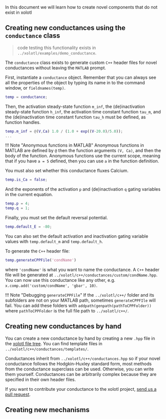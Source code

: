 In this document we will learn how to create novel components that do not exist in xolotl

## Creating new conductances using the `conductance` class

> code testing this functionality exists in `../xolotl/examples/demo_conductance`.

The `conductance` class exists to generate custom `C++` header files for novel
conductances without leaving the `MATLAB` prompt.

First, instantiate a `conductance` object. Remember that you can always see all the
properties of the object by typing its name in to the command window, or
`fieldnames(temp)`.

```matlab
temp = conductance;
```

Then, the activation steady-state function `m_inf`, the (de)inactivation steady-state function `h_inf`, the activation time constant function `tau_m`, and the (de)inactivation time constant function `tau_h` must be defined, as function handles.

```matlab
temp.m_inf = @(V,Ca) 1.0 / (1.0 + exp((V-20.0)/5.0));
...
```

!!! Note "Anonymous functions in MATLAB"
  Anonymous functions in MATLAB are defined by `@` then the function arguments
  `(V, Ca)`, and then the body of the function. Anonymous functions use the current
  scope, meaning that if you have `a = 5` defined, then you can use `a` in the function
  definition.

You must also set whether this conductance fluxes Calcium.

```matlab
temp.is_Ca = false;
```

And the exponents of the activation `p` and (de)inactivation `q` gating variables
in the current equation.

```matlab
temp.p = 4;
temp.q = 1;
```

Finally, you must set the default reversal potential.

```matlab
temp.default_E = -80;
```

You can also set the default activation and inactivation gating variable values with
`temp.default_m` and `temp.default_h`.

To generate the `C++` header file:

```matlab
temp.generateCPPFile('condName')
```

where `'condName'` is what you want to name the conductance.
A `C++` header file will be generated at `../xolotl/c++/conductances/custom/condName.hpp`.
You can now use this conductance like any other, e.g. `x.comp.add('custom/condName', 'gbar', 10)`.

!!! Note "Debugging `generateCPPFile`"
  If the `../xolotl/c++/` folder and its subfolders are not on your MATLAB path,
  sometimes `generateCPPFIle` will fail. You can add these folders with
  `addpath(genpath(pathToCPPFolder))` where `pathToCPPFolder` is the full file path
  to `../xolotl/c++/`.

## Creating new conductances by hand

You can create a new conductance by hand by creating a new `.hpp` file in the
[xolotl file tree](#whereshouldIputthem). You can find template files in
`../xolotl/c++/conductances/templates/`.

Conductances inherit from `../xolotl/c++/conductances.hpp` so if your novel conductance
follows the Hodgkin-Huxley standard form, most methods from the conductance superclass
can be used. Otherwise, you can write them yourself. Conductances can be arbitrarily
complex because they are specified in their own header files.

If you want to contribute your conductance to the xolotl project,
[send us a pull request](#contributing).

## Creating new mechanisms
